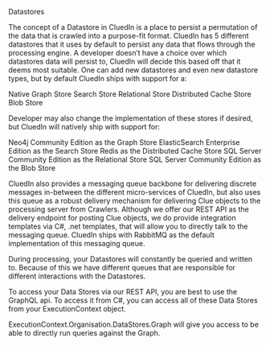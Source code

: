 Datastores

The concept of a Datastore in CluedIn is a place to persist a permutation of the data that is crawled into a purpose-fit format. CluedIn has 5 different datastores that it uses by default to persist any data that flows through the processing engine. A developer doesn’t have a choice over which datastores data will persist to, CluedIn will decide this based off that it deems most suitable. One can add new datastores and even new datastore types, but by default CluedIn ships with support for a:

Native Graph Store
Search Store
Relational Store
Distributed Cache Store
Blob Store

Developer may also change the implementation of these stores if desired, but CluedIn will natively ship with support for:

Neo4j Community Edition as the Graph Store
ElasticSearch Enterprise Edition as the Search Store
Redis as the Distributed Cache Store
SQL Server Community Edition as the Relational Store
SQL Server Community Edition as the Blob Store

CluedIn also provides a messaging queue backbone for delivering discrete messages in-between the different micro-services of CluedIn, but also uses this queue as a robust delivery mechanism for delivering Clue objects to the processing server from Crawlers. Although we offer our REST API as the delivery endpoint for posting Clue objects, we do provide integration templates via C#, .net templates, that will allow you to directly talk to the messaging queue. CluedIn ships with RabbitMQ as the default implementation of this messaging queue. 

During processing, your Datastores will constantly be queried and written to. Because of this we have different queues that are responsible for different interactions with the Datastores. 

To access your Data Stores via our REST API, you are best to use the GraphQL api. To access it from C#, you can access all of these Data Stores from your ExecutionContext object.

ExecutionContext.Organisation.DataStores.Graph will give you access to be able to directly run queries against the Graph. 